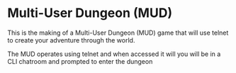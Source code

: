 # Multi-User Dungeon (MUD)

This is the making of a Multi-User Dungeon (MUD) game that will use telnet to create your adventure through the world. 

The MUD operates using telnet and when accessed it will you will be in a CLI chatroom and prompted to enter the dungeon